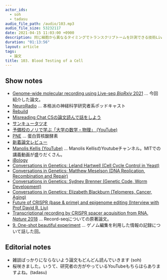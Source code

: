 ```yaml
---
actor_ids:
  - soh
  - tadasu
audio_file_path: /audio/103.mp3
audio_file_size: 53232117
date: 2021-04-15 11:03:00 +0900
description: 同じ細胞から異なるタイミングでトランスクリプトームを計測できる技術Live-seqの原著論文を読みました。
duration: "01:13:56"
layout: article
tags:
  - 論文
title: 103. Blood Testing of a Cell
---
```


## Show notes
- [Genome-wide molecular recording using Live-seq _BioRxiv_ 2021](https://www.biorxiv.org/content/10.1101/2021.03.24.436752v1) ... 今回紹介した論文。
- [NeuroRadio](https://neuroradio.tokyo/) ... 本格派の神経科学研究者系ポッドキャスト
- [Rebuild](https://rebuild.fm/)
- [Misreading Chat CSの論文読んで話をしよう](https://misreading.chat/)
- [サンキュータツオ](https://ja.wikipedia.org/wiki/%E3%82%B5%E3%83%B3%E3%82%AD%E3%83%A5%E3%83%BC%E3%82%BF%E3%83%84%E3%82%AA)
- [予備校のノリで学ぶ「大学の数学・物理」 (YouTube)](https://www.youtube.com/channel/UCqmWJJolqAgjIdLqK3zD1QQ)
- [PNE](https://ci.nii.ac.jp/ncid/AN00140437) ... 蛋白質核酸酵素
- [新着論文レビュー](https://first.lifesciencedb.jp/)
- [Manolis Kellis (YouTube)](https://www.youtube.com/channel/UCkKlJ5LHrE3C7fgbnPA5DGA) ... Manolis KellisのYoutubeチャンネル。MITでの講義動画が盛りだくさん。
- [iBology](https://www.ibiology.org/)
- [Conversations in Genetics: Leland Hartwell (Cell Cycle Control in Yeast)](https://www.youtube.com/watch?v=4okAtR2Gwa4)
- [Conversations in Genetics: Matthew Meselson (DNA Replication, Recombination and Repair)](https://www.youtube.com/watch?v=M3ydkf1ihHQ)
- [Conversations in Genetics: Sydney Brenner (Genetic Code, Worm Development)](https://www.youtube.com/watch?v=h7hVqTvwfm4)
- [Conversations in Genetics: Elizabeth Blackburn (Telomeres, Cancer, Aging)](https://www.youtube.com/watch?v=3kgZCtdmgoQ)
- [Future of CRISPR (base & prime) and epigenome editing (Interview with Prof David R. Liu)](https://www.youtube.com/watch?v=ml1svbRo7Lg)
- [Transcriptional recording by CRISPR spacer acquisition from RNA. _Nature_ 2018](https://www.nature.com/articles/s41586-018-0569-1) ... Record-seqについての原著論文。
- [9. One-shot beautiful experiment](https://researchat.fm/episode/9) ... ゲノム編集を利用した情報の記録について話した回。

## Editorial notes
- 雑談ばっかりにならないよう論文もどんどん読んでいきます (soh)
- 桜咲きました。いうて、研究者の方がやっているYouTubeもちらほらありますよね。(tadasu)
